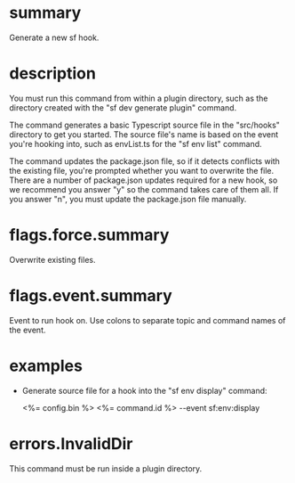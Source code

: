 # summary

Generate a new sf hook.

# description

You must run this command from within a plugin directory, such as the directory created with the "sf dev generate plugin" command.

The command generates a basic Typescript source file in the "src/hooks" directory to get you started. The source file's name is based on the event you're hooking into, such as envList.ts for the "sf env list" command.

The command updates the package.json file, so if it detects conflicts with the existing file, you're prompted whether you want to overwrite the file. There are a number of package.json updates required for a new hook, so we recommend you answer "y" so the command takes care of them all. If you answer "n", you must update the package.json file manually.

# flags.force.summary

Overwrite existing files.

# flags.event.summary

Event to run hook on. Use colons to separate topic and command names of the event.

# examples

- Generate source file for a hook into the "sf env display" command:

  <%= config.bin %> <%= command.id %> --event sf:env:display

# errors.InvalidDir

This command must be run inside a plugin directory.
